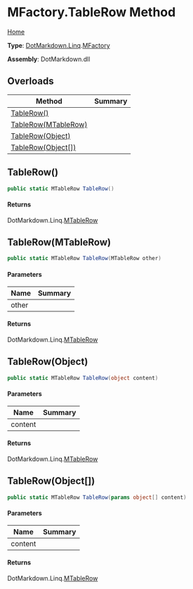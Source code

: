 # MFactory\.TableRow Method

[Home](../../../../README.md)

**Type**: [DotMarkdown.Linq](../../README.md)\.[MFactory](../README.md)

**Assembly**: DotMarkdown\.dll

## Overloads

| Method | Summary |
| ------ | ------- |
| [TableRow()](#DotMarkdown_Linq_MFactory_TableRow) | |
| [TableRow(MTableRow)](#DotMarkdown_Linq_MFactory_TableRow_DotMarkdown_Linq_MTableRow_) | |
| [TableRow(Object)](#DotMarkdown_Linq_MFactory_TableRow_System_Object_) | |
| [TableRow(Object\[\])](#DotMarkdown_Linq_MFactory_TableRow_System_Object___) | |

## TableRow\(\)<a name="DotMarkdown_Linq_MFactory_TableRow"></a>

```csharp
public static MTableRow TableRow()
```

#### Returns

DotMarkdown\.Linq\.[MTableRow](../../MTableRow/README.md)

## TableRow\(MTableRow\)<a name="DotMarkdown_Linq_MFactory_TableRow_DotMarkdown_Linq_MTableRow_"></a>

```csharp
public static MTableRow TableRow(MTableRow other)
```

#### Parameters

| Name | Summary |
| ---- | ------- |
| other | |

#### Returns

DotMarkdown\.Linq\.[MTableRow](../../MTableRow/README.md)

## TableRow\(Object\)<a name="DotMarkdown_Linq_MFactory_TableRow_System_Object_"></a>

```csharp
public static MTableRow TableRow(object content)
```

#### Parameters

| Name | Summary |
| ---- | ------- |
| content | |

#### Returns

DotMarkdown\.Linq\.[MTableRow](../../MTableRow/README.md)

## TableRow\(Object\[\]\)<a name="DotMarkdown_Linq_MFactory_TableRow_System_Object___"></a>

```csharp
public static MTableRow TableRow(params object[] content)
```

#### Parameters

| Name | Summary |
| ---- | ------- |
| content | |

#### Returns

DotMarkdown\.Linq\.[MTableRow](../../MTableRow/README.md)

